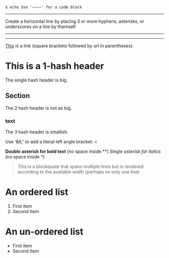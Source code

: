 
~~~~
$ echo Use '~~~~' for a code block
~~~~

----
Create a horizontal line by placing 3 or more hyphens, asterisks,
or underscores on a line by themself
***
___


[This](http:/...) is a link (square brackets followed by url in parentheses).


# This is a 1-hash header
The single hash header is big.

## Section
The 2 hash header is not as big.

### text
The 3 hash header is smallish.

Use '&amp;lt;' to add a literal left angle bracket: &lt;


**Double asterisk for bold text** (no space inside **)
*Single asterisk for italics* (no space inside *)

> This is a
blockquote
that spans
multiple lines but is rendered according to the available width (perhaps on only one line)

# An ordered list
1. First item
2. Second Item

# An un-ordered list
- First item
- Second Item
